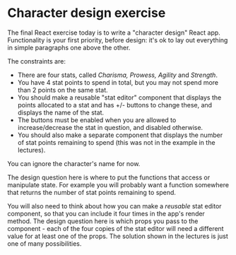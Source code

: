 # Character design exercise

The final React exercise today is to write a "character design" React app. Functionality is your first priority, before design: it's ok to lay out everything in simple paragraphs one above the other.

The constraints are:

  - There are four stats, called _Charisma, Prowess, Agility_ and _Strength_.
  - You have 4 stat points to spend in total, but you may not spend more than 2 points on the same stat.
  - You should make a reusable "stat editor" component that displays the points allocated to a stat and has +/- buttons to change these, and displays the name of the stat.
  - The buttons must be enabled when you are allowed to increase/decrease the stat in question, and disabled otherwise.
  - You should also make a separate component that displays the number of stat points remaining to spend (this was not in the example in the lectures).

You can ignore the character's name for now.

The design question here is where to put the functions that access or manipulate state. For example you will probably want a function somewhere that returns the number of stat points remaining to spend.

You will also need to think about how you can make a _reusable_ stat editor component, so that you can include it four times in the app's render method. The design question here is which props you pass to the component - each of the four copies of the stat editor will need a different value for at least one of the props. The solution shown in the lectures is just one of many possibilities.
